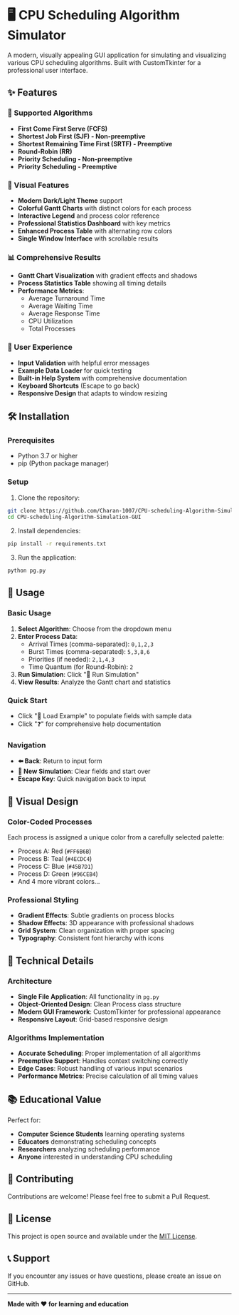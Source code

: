 # 🖥️ CPU Scheduling Algorithm Simulator

A modern, visually appealing GUI application for simulating and visualizing various CPU scheduling algorithms. Built with CustomTkinter for a professional user interface.

## ✨ Features

### 🎯 Supported Algorithms
- **First Come First Serve (FCFS)**
- **Shortest Job First (SJF) - Non-preemptive**
- **Shortest Remaining Time First (SRTF) - Preemptive**
- **Round-Robin (RR)**
- **Priority Scheduling - Non-preemptive**
- **Priority Scheduling - Preemptive**

### 🎨 Visual Features
- **Modern Dark/Light Theme** support
- **Colorful Gantt Charts** with distinct colors for each process
- **Interactive Legend** and process color reference
- **Professional Statistics Dashboard** with key metrics
- **Enhanced Process Table** with alternating row colors
- **Single Window Interface** with scrollable results

### 📊 Comprehensive Results
- **Gantt Chart Visualization** with gradient effects and shadows
- **Process Statistics Table** showing all timing details
- **Performance Metrics**:
  - Average Turnaround Time
  - Average Waiting Time
  - Average Response Time
  - CPU Utilization
  - Total Processes

### 🚀 User Experience
- **Input Validation** with helpful error messages
- **Example Data Loader** for quick testing
- **Built-in Help System** with comprehensive documentation
- **Keyboard Shortcuts** (Escape to go back)
- **Responsive Design** that adapts to window resizing

## 🛠️ Installation

### Prerequisites
- Python 3.7 or higher
- pip (Python package manager)

### Setup
1. Clone the repository:
```bash
git clone https://github.com/Charan-1007/CPU-scheduling-Algorithm-Simulation-GUI.git
cd CPU-scheduling-Algorithm-Simulation-GUI
```

2. Install dependencies:
```bash
pip install -r requirements.txt
```

3. Run the application:
```bash
python pg.py
```

## 📖 Usage

### Basic Usage
1. **Select Algorithm**: Choose from the dropdown menu
2. **Enter Process Data**:
   - Arrival Times (comma-separated): `0,1,2,3`
   - Burst Times (comma-separated): `5,3,8,6`
   - Priorities (if needed): `2,1,4,3`
   - Time Quantum (for Round-Robin): `2`
3. **Run Simulation**: Click "🚀 Run Simulation"
4. **View Results**: Analyze the Gantt chart and statistics

### Quick Start
- Click "📝 Load Example" to populate fields with sample data
- Click "❓" for comprehensive help documentation

### Navigation
- **⬅️ Back**: Return to input form
- **🔄 New Simulation**: Clear fields and start over
- **Escape Key**: Quick navigation back to input

## 🎨 Visual Design

### Color-Coded Processes
Each process is assigned a unique color from a carefully selected palette:
- Process A: Red (`#FF6B6B`)
- Process B: Teal (`#4ECDC4`)
- Process C: Blue (`#45B7D1`)
- Process D: Green (`#96CEB4`)
- And 4 more vibrant colors...

### Professional Styling
- **Gradient Effects**: Subtle gradients on process blocks
- **Shadow Effects**: 3D appearance with professional shadows
- **Grid System**: Clean organization with proper spacing
- **Typography**: Consistent font hierarchy with icons

## 🔧 Technical Details

### Architecture
- **Single File Application**: All functionality in `pg.py`
- **Object-Oriented Design**: Clean Process class structure
- **Modern GUI Framework**: CustomTkinter for professional appearance
- **Responsive Layout**: Grid-based responsive design

### Algorithms Implementation
- **Accurate Scheduling**: Proper implementation of all algorithms
- **Preemptive Support**: Handles context switching correctly
- **Edge Cases**: Robust handling of various input scenarios
- **Performance Metrics**: Precise calculation of all timing values

## 📚 Educational Value

Perfect for:
- **Computer Science Students** learning operating systems
- **Educators** demonstrating scheduling concepts
- **Researchers** analyzing scheduling performance
- **Anyone** interested in understanding CPU scheduling

## 🤝 Contributing

Contributions are welcome! Please feel free to submit a Pull Request.

## 📄 License

This project is open source and available under the [MIT License](LICENSE).

## 📞 Support

If you encounter any issues or have questions, please create an issue on GitHub.

---

**Made with ❤️ for learning and education**